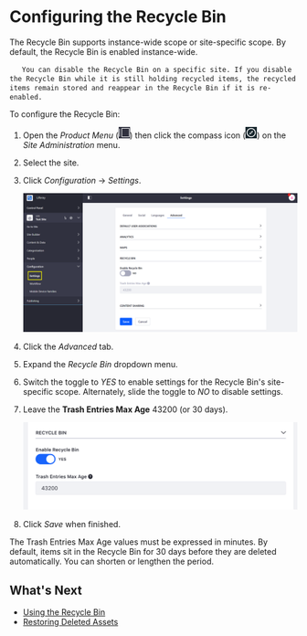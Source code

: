 # Configuring the Recycle Bin

The Recycle Bin supports instance-wide scope or site-specific scope. By default, the Recycle Bin is enabled instance-wide.

```tip::
   You can disable the Recycle Bin on a specific site. If you disable the Recycle Bin while it is still holding recycled items, the recycled items remain stored and reappear in the Recycle Bin if it is re-enabled.
```

To configure the Recycle Bin:

1. Open the _Product Menu_ (![Product Menu](../../../images/icon-product-menu.png)) then click the compass icon (![Compass](../../../images/icon-compass.png)) on the _Site Administration_ menu.
1. Select the site.
1. Click _Configuration_ &rarr; _Settings_.

   ![Site Configuration Settings](./configuring-the-recycle-bin/images/01.png)

1. Click the _Advanced_ tab.
1. Expand the _Recycle Bin_ dropdown menu.
1. Switch the toggle to _YES_ to enable settings for the Recycle Bin's site-specific scope. Alternately, slide the toggle to _NO_ to disable settings.
1. Leave the **Trash Entries Max Age** 43200 (or 30 days).

    ![The Recycle Bin offers several configurable options for your site.](./configuring-the-recycle-bin/images/02.png)

1. Click _Save_ when finished.

The Trash Entries Max Age values must be expressed in minutes. By default, items sit in the Recycle Bin for 30 days before they are deleted automatically. You can shorten or lengthen the period.

## What's Next

* [Using the Recycle Bin](./using-the-recycle-bin.md)
* [Restoring Deleted Assets](./restoring-deleted-assets.md)
